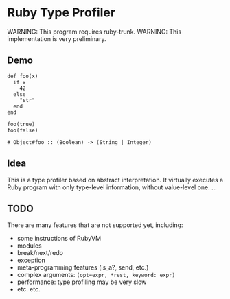 # Ruby Type Profiler

WARNING: This program requires ruby-trunk.
WARNING: This implementation is very preliminary.

## Demo

```
def foo(x)
  if x
    42
  else
    "str"
  end
end

foo(true)
foo(false)

# Object#foo :: (Boolean) -> (String | Integer)
```

## Idea

This is a type profiler based on abstract interpretation.
It virtually executes a Ruby program with only type-level information, without value-level one.
...

## TODO

There are many features that are not supported yet, including:

* some instructions of RubyVM
* modules
* break/next/redo
* exception
* meta-programming features (is_a?, send, etc.)
* complex arguments: `(opt=expr, *rest, keyword: expr)`
* performance: type profiling may be very slow
* etc. etc.
